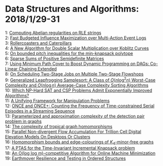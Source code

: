# Data Structures and Algorithms: 2018/1/29-31  
1: [Computing Abelian regularities on RLE strings](https://doi.org/10.48550/arXiv.1701.02836)  
2: [Fast Budgeted Influence Maximization over Multi-Action Event Logs](https://doi.org/10.48550/arXiv.1710.02141)  
3: [Rollercoasters and Caterpillars](https://doi.org/10.48550/arXiv.1801.08565)  
4: [A New Algorithm for Double Scalar Multiplication over Koblitz Curves](https://doi.org/10.48550/arXiv.1801.08589)  
5: [On bounded pitch inequalities for the min-knapsack polytope](https://doi.org/10.48550/arXiv.1801.08850)  
6: [Sparse Sums of Positive Semidefinite Matrices](https://doi.org/10.48550/arXiv.1107.0088)  
7: [Using Minimum Path Cover to Boost Dynamic Programming on DAGs: Co-Linear  Chaining Extended](https://doi.org/10.48550/arXiv.1705.08754)  
8: [On Scheduling Two-Stage Jobs on Multiple Two-Stage Flowshops](https://doi.org/10.48550/arXiv.1801.09089)  
9: [Generalized Leapfrogging Samplesort: A Class of $O(n \log^2 n)$  Worst-Case Complexity and $O(n \log n)$ Average-Case Complexity Sorting  Algorithms](https://doi.org/10.48550/arXiv.1801.09431)  
10: [Which NP-Hard SAT and CSP Problems Admit Exponentially Improved  Algorithms?](https://doi.org/10.48550/arXiv.1801.09488)  
11: [A Unifying Framework for Manipulation Problems](https://doi.org/10.48550/arXiv.1801.09584)  
12: [ONCE and ONCE+: Counting the Frequency of Time-constrained Serial  Episodes in a Streaming Sequence](https://doi.org/10.48550/arXiv.1801.09639)  
13: [Parameterized and approximation complexity of the detection pair problem  in graphs](https://doi.org/10.48550/arXiv.1601.05003)  
14: [The complexity of tropical graph homomorphisms](https://doi.org/10.48550/arXiv.1607.04777)  
15: [Parallel Non-divergent Flow Accumulation For Trillion Cell Digital  Elevation Models On Desktops Or Clusters](https://doi.org/10.48550/arXiv.1608.04431)  
16: [Homomorphism bounds and edge-colourings of $K_4$-minor-free graphs](https://doi.org/10.48550/arXiv.1610.03999)  
17: [A PTAS for the Time-Invariant Incremental Knapsack problem](https://doi.org/10.48550/arXiv.1701.07299)  
18: [An O(log log m)-competitive Algorithm for Online Machine Minimization](https://doi.org/10.48550/arXiv.1708.09046)  
19: [Earthmover Resilience and Testing in Ordered Structures](https://doi.org/10.48550/arXiv.1801.09798)  